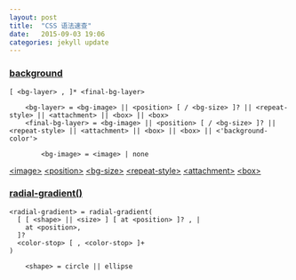 ```yaml
---
layout: post
title:  "CSS 语法速查"
date:   2015-09-03 19:06
categories: jekyll update
---
```


### [background](http://www.w3.org/TR/css3-background/)

```
[ <bg-layer> , ]* <final-bg-layer>

    <bg-layer> = <bg-image> || <position> [ / <bg-size> ]? || <repeat-style> || <attachment> || <box> || <box>
    <final-bg-layer> = <bg-image> || <position> [ / <bg-size> ]? || <repeat-style> || <attachment> || <box> || <box> || <'background-color'>

        <bg-image> = <image> | none
```

[&lt;image&gt;](http://www.w3.org/TR/css3-background/#ltimagegt)
[&lt;position&gt;](http://www.w3.org/TR/css3-background/#ltpositiongt)
[&lt;bg-size&gt;](http://www.w3.org/TR/css3-background/#ltbg-sizegt)
[&lt;repeat-style&gt;](http://www.w3.org/TR/css3-background/#ltrepeat-stylegt)
[&lt;attachment&gt;](http://www.w3.org/TR/css3-background/#ltattachmentgt)
[&lt;box&gt;](http://www.w3.org/TR/css3-background/#ltboxgt)

### [radial-gradient()](http://www.w3.org/TR/2012/CR-css3-images-20120417/#radial-gradients)

```
<radial-gradient> = radial-gradient(
  [ [ <shape> || <size> ] [ at <position> ]? , |
    at <position>, 
  ]?
  <color-stop> [ , <color-stop> ]+
)

    <shape> = circle || ellipse
```